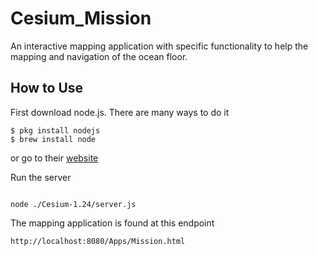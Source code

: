 # Cesium_Mission
An interactive mapping application with specific functionality to help the mapping and navigation of the ocean floor.

## How to Use
First download node.js. There are many ways to do it
```
$ pkg install nodejs
$ brew install node
```
or go to their [website](https://nodejs.org/en/download/)

Run the server
```

node ./Cesium-1.24/server.js

```

The mapping application is found at this endpoint
```
http://localhost:8080/Apps/Mission.html
```
